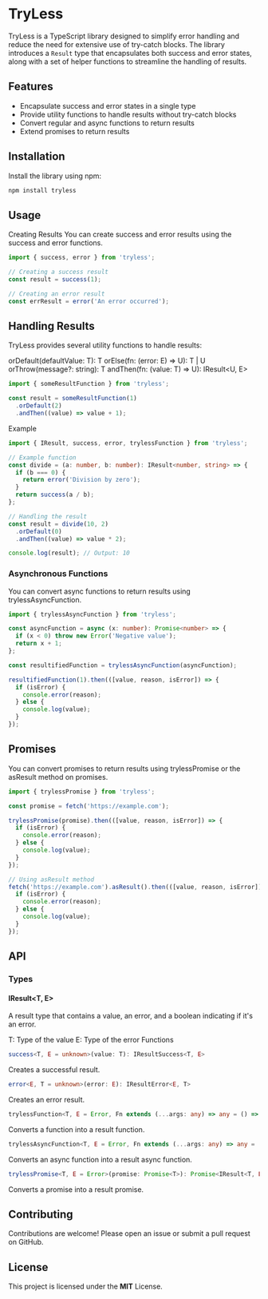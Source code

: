 # TryLess
TryLess is a TypeScript library designed to simplify error handling and reduce the need for extensive use of try-catch blocks. The library introduces a `Result` type that encapsulates both success and error states, along with a set of helper functions to streamline the handling of results.

## Features
- Encapsulate success and error states in a single type
- Provide utility functions to handle results without try-catch blocks
- Convert regular and async functions to return results
- Extend promises to return results

## Installation
Install the library using npm:

```bash
npm install tryless
```

## Usage
Creating Results
You can create success and error results using the success and error functions.

```typescript
import { success, error } from 'tryless';

// Creating a success result
const result = success(1);

// Creating an error result
const errResult = error('An error occurred');
```

## Handling Results
TryLess provides several utility functions to handle results:

orDefault(defaultValue: T): T
orElse(fn: (error: E) => U): T | U
orThrow(message?: string): T
andThen(fn: (value: T) => U): IResult<U, E>

```typescript
import { someResultFunction } from 'tryless';

const result = someResultFunction(1)
  .orDefault(2)
  .andThen((value) => value + 1);
```
Example
```typescript
import { IResult, success, error, trylessFunction } from 'tryless';

// Example function
const divide = (a: number, b: number): IResult<number, string> => {
  if (b === 0) {
    return error('Division by zero');
  }
  return success(a / b);
};

// Handling the result
const result = divide(10, 2)
  .orDefault(0)
  .andThen((value) => value * 2);

console.log(result); // Output: 10
```

### Asynchronous Functions
You can convert async functions to return results using trylessAsyncFunction.

```typescript
import { trylessAsyncFunction } from 'tryless';

const asyncFunction = async (x: number): Promise<number> => {
  if (x < 0) throw new Error('Negative value');
  return x + 1;
};

const resultifiedFunction = trylessAsyncFunction(asyncFunction);

resultifiedFunction(1).then(([value, reason, isError]) => {
  if (isError) {
    console.error(reason);
  } else {
    console.log(value);
  }
});
```

## Promises
You can convert promises to return results using trylessPromise or the asResult method on promises.

```typescript
import { trylessPromise } from 'tryless';

const promise = fetch('https://example.com');

trylessPromise(promise).then(([value, reason, isError]) => {
  if (isError) {
    console.error(reason);
  } else {
    console.log(value);
  }
});

// Using asResult method
fetch('https://example.com').asResult().then(([value, reason, isError]) => {
  if (isError) {
    console.error(reason);
  } else {
    console.log(value);
  }
});
```

## API
### Types
#### IResult<T, E>
A result type that contains a value, an error, and a boolean indicating if it's an error.

T: Type of the value
E: Type of the error
Functions
```typescript
success<T, E = unknown>(value: T): IResultSuccess<T, E>
```
Creates a successful result.
```typescript
error<E, T = unknown>(error: E): IResultError<E, T>
```
Creates an error result.
```typescript
trylessFunction<T, E = Error, Fn extends (...args: any) => any = () => void>(fn: Fn): (...args: Parameters<Fn>) => IResult<T, E>
```
Converts a function into a result function.
```typescript
trylessAsyncFunction<T, E = Error, Fn extends (...args: any) => any = () => void>(fn: Fn): (...args: Parameters<Fn>) => Promise<IResult<T, E>>
```
Converts an async function into a result async function.
```typescript
trylessPromise<T, E = Error>(promise: Promise<T>): Promise<IResult<T, E>>
```
Converts a promise into a result promise.

## Contributing
Contributions are welcome! Please open an issue or submit a pull request on GitHub.

## License
This project is licensed under the **MIT** License.